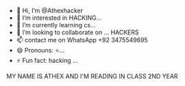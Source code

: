 - 👋 Hi, I’m @Athexhacker
- 👀 I’m interested in HACKING...
- 🌱 I’m currently learning cs...
- 💞️ I’m looking to collaborate on ... HACKERS
- 📫 contact me on WhatsApp +92 3475549695
- 😄 Pronouns: ⭐...
- ⚡ Fun fact: hacking ...

<!---
Athexhacker/Athexhacker is a ✨ special ✨ repository because its `README.md` (this file) appears on your GitHub profile.
You can click the Preview link to take a look at your changes.
--->
MY NAME IS ATHEX AND I'M READING IN CLASS 2ND YEAR

